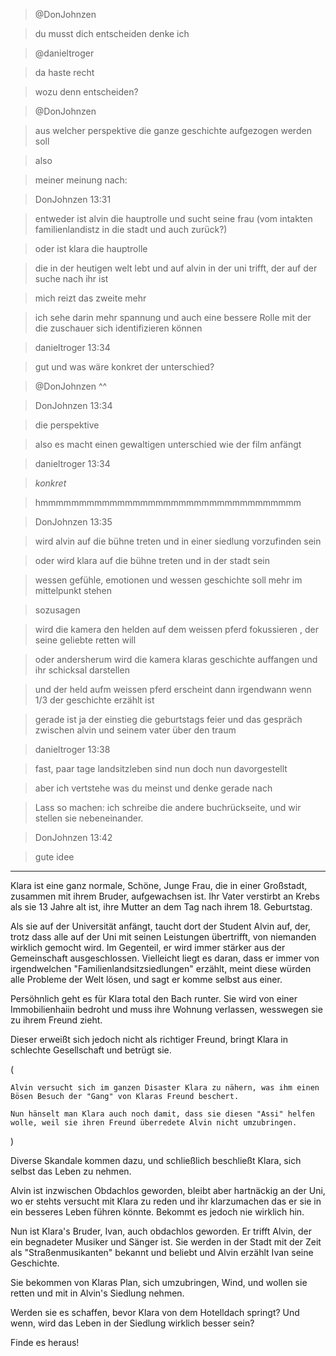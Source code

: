 > @DonJohnzen

> du musst dich entscheiden denke ich

> @danieltroger

> da haste recht

> wozu denn entscheiden?

> @DonJohnzen

> aus welcher perspektive die ganze geschichte aufgezogen werden soll

> also

> meiner meinung nach:


> DonJohnzen 13:31

> entweder ist alvin die hauptrolle und sucht seine frau (vom intakten familienlandistz in die stadt und auch zurück?)

> oder ist klara die hauptrolle

> die in der heutigen welt lebt und auf alvin in der uni trifft, der auf der suche nach ihr ist

> mich reizt das zweite mehr

> ich sehe darin mehr spannung und auch eine bessere Rolle mit der die zuschauer sich identifizieren können


> danieltroger 13:34

> gut und was wäre konkret der unterschied?

> @DonJohnzen ^^



> DonJohnzen 13:34

> die perspektive

> also es macht einen gewaltigen unterschied wie der film anfängt



> danieltroger 13:34

> *konkret*

> hmmmmmmmmmmmmmmmmmmmmmmmmmmmmmmmmmm



> DonJohnzen 13:35

> wird alvin auf die bühne treten und in einer siedlung vorzufinden sein

> oder wird klara auf die bühne treten und in der stadt sein

> wessen gefühle, emotionen und wessen geschichte soll mehr im mittelpunkt stehen

> sozusagen

> wird die kamera den helden auf dem weissen pferd fokussieren , der seine geliebte retten will

> oder andersherum wird die kamera klaras geschichte auffangen und ihr schicksal darstellen

> und der held aufm weissen pferd erscheint dann irgendwann wenn 1/3 der geschichte erzählt ist

> gerade ist ja der einstieg die geburtstags feier und das gespräch zwischen alvin und seinem vater über den traum


> danieltroger 13:38

> fast, paar tage landsitzleben sind nun doch nun davorgestellt

> aber ich vertstehe was du meinst und denke gerade nach

> Lass so machen: ich schreibe die andere buchrückseite, und wir stellen sie nebeneinander.


> DonJohnzen 13:42

> gute idee

----------------------------------------

Klara ist eine ganz normale, Schöne, Junge Frau, die in einer Großstadt, zusammen mit ihrem Bruder, aufgewachsen ist.
Ihr Vater verstirbt an Krebs als sie 13 Jahre alt ist, ihre Mutter an dem Tag nach ihrem 18. Geburtstag.

Als sie auf der Universität anfängt, taucht dort der Student Alvin auf, der, trotz dass alle auf der Uni mit seinen Leistungen übertrifft, von niemanden wirklich gemocht wird. Im Gegenteil, er wird immer stärker aus der Gemeinschaft ausgeschlossen. Vielleicht liegt es daran, dass er immer von irgendwelchen "Familienlandsitzsiedlungen" erzählt, meint diese würden alle Probleme der Welt lösen, und sagt er komme selbst aus einer.

Persöhnlich geht es für Klara total den Bach runter. Sie wird von einer Immobilienhaiin bedroht und muss ihre Wohnung verlassen, wesswegen sie zu ihrem Freund zieht.

Dieser erweißt sich jedoch nicht als richtiger Freund, bringt Klara in schlechte Gesellschaft und betrügt sie.

(
```
Alvin versucht sich im ganzen Disaster Klara zu nähern, was ihm einen Bösen Besuch der "Gang" von Klaras Freund beschert.

Nun hänselt man Klara auch noch damit, dass sie diesen "Assi" helfen wolle, weil sie ihren Freund überredete Alvin nicht umzubringen.
```
)

Diverse Skandale kommen dazu, und schließlich beschließt Klara, sich selbst das Leben zu nehmen.

Alvin ist inzwischen Obdachlos geworden, bleibt aber hartnäckig an der Uni, wo er stehts versucht mit Klara zu reden und ihr klarzumachen das er sie in ein besseres Leben führen könnte. Bekommt es jedoch nie wirklich hin.

Nun ist Klara's Bruder, Ivan, auch obdachlos geworden. Er trifft Alvin, der ein begnadeter Musiker und Sänger ist. Sie werden in der Stadt mit der Zeit als "Straßenmusikanten" bekannt und beliebt und Alvin erzählt Ivan seine Geschichte.

Sie bekommen von Klaras Plan, sich umzubringen, Wind, und wollen sie retten und mit in Alvin's Siedlung nehmen.

Werden sie es schaffen, bevor Klara von dem Hotelldach springt? Und wenn, wird das Leben in der Siedlung wirklich besser sein?

Finde es heraus!
